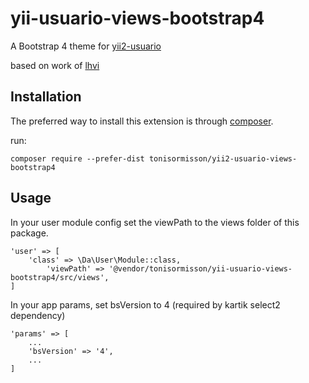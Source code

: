 # yii-usuario-views-bootstrap4
A Bootstrap 4 theme for [yii2-usuario](https://github.com/2amigos/yii2-usuario)

based on work of [lhvi](https://github.com/2amigos/yii2-usuario/pull/437)

## Installation

The preferred way to install this extension is through [composer](http://getcomposer.org/download/).

run:

```composer require --prefer-dist tonisormisson/yii2-usuario-views-bootstrap4```

## Usage

In your user module config set the viewPath to the views folder of this package.

```
'user' => [
    'class' => \Da\User\Module::class,
        'viewPath' => '@vendor/tonisormisson/yii-usuario-views-bootstrap4/src/views',
]
```

In your app params, set bsVersion to 4 (required by kartik select2 dependency)
```
'params' => [
    ...
    'bsVersion' => '4',
    ...
]
```


